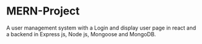 # MERN-Project
A user management system with a Login and display user page in react and a backend in Express js, Node js, Mongoose and MongoDB.
